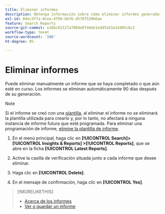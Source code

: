 ```yaml
---
title: Eliminar informes
description: Obtenga información sobre cómo eliminar informes generados.
exl-id: 04ec3f7a-0cea-4f9d-bb76-d576f529b6ae
feature: Search Reports
source-git-commit: e16bc62127a708de8f4deb1eddfa53a14405cbc2
workflow-type: tm+mt
source-wordcount: '106'
ht-degree: 0%

---
```


# Eliminar informes

Puede eliminar manualmente un informe que se haya completado o que aún esté en curso. Los informes se eliminan automáticamente 90 días después de su generación.

>[!NOTE]
>
>Si el informe se creó con una [plantilla](/help/search-social-commerce/reports/automation/templates/template-about.md), al eliminar el informe no se eliminará la plantilla utilizada para crearlo y, por lo tanto, no afectará a ninguna instancia de informe futura que esté programada. Para eliminar una programación de informe, [elimine la plantilla de informe](/help/search-social-commerce/reports/automation/templates/template-delete.md).

1. En el menú principal, haga clic en **[!UICONTROL Search]> [!UICONTROL Insights & Reports] >[!UICONTROL Reports]**, que se abre en la ficha **[!UICONTROL Latest Reports]**.

1. Active la casilla de verificación situada junto a cada informe que desee eliminar.

1. Haga clic en **[!UICONTROL Delete]**.

1. En el mensaje de confirmación, haga clic en **[!UICONTROL Yes]**.

>[!MORELIKETHIS]
>
>* [Acerca de los informes](/help/search-social-commerce/reports/report-about.md)
>* [Ver o guardar un informe](/help/search-social-commerce/reports/management/report-view-save.md)
